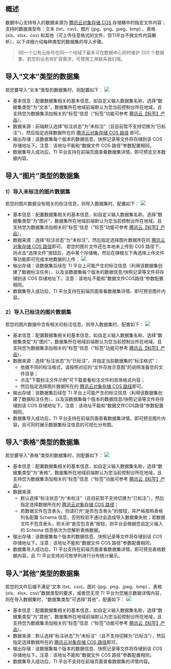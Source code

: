 ## 概述

数据中心支持导入的数据来源为 [腾讯云对象存储 COS ](https://console.cloud.tencent.com/cos5) 存储桶中的指定文件内容；支持的数据类型有：文本 (txt、csv)、图片 (jpg、png、jpeg、bmp) 、表格 (xls、xlsx、csv) 和其他（可上传任意格式的文件，但TI平台不做文件内容解析），以下详细介绍每种类型的数据集的导入步骤。

>!同一个公有云账号在同一个地域下最多可在数据中心同时维护 200 个数据集，若您的业务有扩容需求，可使用工单联系我们哦。

## 导入“文本”类型的数据集

若您要导入“文本”类型的数据集时，则配置如下：
![](https://qcloudimg.tencent-cloud.cn/raw/aa57328e739082d376c7405e04217796.jpg)
- 基本信息：配置数据集相关的基本信息，如自定义输入数据集名称，选择“数据集类型”为“文本”，数据集所在地域前端默认为您当前控制台所在地域，且支持您为数据集添加相关的“标签”信息（“标签”功能可参考 [腾讯云【标签】产品](https://console.cloud.tencent.com/tag/taglist)）。
- 数据来源：前端默认选择“标注状态”为“未标注”（且目前暂不支持切换为“已标注”），然后指定选择数据所在的 [腾讯云对象存储 COS 路径](https://console.cloud.tencent.com/cos5) 即可。
- 输出存储：该数据集每个版本的数据信息、快照记录等文件将存储到该 COS 存储地址下。注意：该地址不能和“数据文件 COS 路径”参数配置相同。
- 数据集导入成功后，TI 平台支持在前端页面查看数据集详情，即可预览文本数据内容。

## 导入“图片”类型的数据集

### 1）导入未标注的图片数据集

若您的图片数据没有相关的标注信息，则导入数据集时，配置如下：
![](https://qcloudimg.tencent-cloud.cn/raw/ac2bbd698c8ca38df7844a374cffa135.jpg)
- 基本信息：配置数据集相关的基本信息，如自定义输入数据集名称，选择“数据集类型”为“图片”，数据集所在地域前端默认为您当前控制台所在地域，且支持您为数据集添加相关的“标签”信息（“标签”功能可参考 [腾讯云【标签】产品](https://console.cloud.tencent.com/tag/taglist)）。
- 数据来源：选择“标注状态”为“未标注”，然后指定选择图片数据所在的 [腾讯云对象存储 COS 路径](https://console.cloud.tencent.com/cos5)即可。
  若您的图片文件还在本地未上传到 COS 路径下，则点击“选择文件”按钮后，选中某个存储桶，然后在弹框左下角选择上传文件等功能即可完成本地数据的上传：
![](https://qcloudimg.tencent-cloud.cn/raw/3e92d67d2c0c7eb38817e0140edeacf6.png)
- 输出存储：该数据集后续在 TI 平台上可能产生的标注信息（利用该数据集创建了数据标注任务）、以及该数据集每个版本的数据信息/快照记录等文件将存储到该 COS 存储地址下。注意：该地址不能和“数据文件COS路径”参数配置相同。
- 数据集导入成功后，TI 平台支持在前端页面查看数据集详情，即可预览图片内容。

  

### 2）导入已标注的图片数据集

若您的图片数据中含有相关的标注信息，则导入数据集时，配置如下：
![](https://qcloudimg.tencent-cloud.cn/raw/42d6548c8a7d509521ce8df8836ffe9b.jpg)
- 基本信息：配置数据集相关的基本信息，如自定义输入数据集名称，选择“数据集类型”为“图片”，数据集所在地域前端默认为您当前控制台所在地域，且支持您为数据集添加相关的“标签”信息（“标签”功能可参考 [腾讯云【标签】产品](https://console.cloud.tencent.com/tag/taglist)）。
- 数据来源：选择“标注状态”为“已标注”，并指定当前数据集的“标注格式”：
  - 依据不同的标注格式，请按照对应的“文件存放示意图”的说明准备您的文件目录；
  - 点击“下载标注文件示例”可下载查看标注文件的具体格式内容；
  - 然后指定选择图片数据所在的 [腾讯云对象存储 COS 路径](https://console.cloud.tencent.com/cos5)即可。
- 输出存储：该数据集后续在 TI 平台上可能产生的标注信息（利用该数据集创建了数据标注任务）、以及该数据集每个版本的数据信息/快照记录等文件将存储到该 COS 存储地址下。注意：该地址不能和“数据文件COS路径”参数配置相同。
- 数据集导入成功后，TI 平台支持在前端页面查看数据集详情，即可预览图片内容，且可同时展示数据集标注信息的可视化分布图。


## 导入“表格”类型的数据集

若您要导入“表格”类型的数据集时，则配置如下：
![](https://qcloudimg.tencent-cloud.cn/raw/53338e3cbfcef96f83c174eb3c96e3bd.jpg)
- 基本信息：配置数据集相关的基本信息，如自定义输入数据集名称，选择“数据集类型”为“表格”，数据集所在地域前端默认为您当前控制台所在地域，且支持您为数据集添加相关的“标签”信息（“标签”功能可参考 [腾讯云【标签】产品](https://console.cloud.tencent.com/tag/taglist)）。
- 数据来源
  - 默认选择“标注状态”为“未标注”（且目前暂不支持切换为“已标注”），然后指定选择数据所在的 [腾讯云对象存储 COS 路径](https://console.cloud.tencent.com/cos5)；
  - 若数据文件包含表头，则请打开“是否包含表头”的按钮，并严格按照表格列名配置 Schema 信息，否则校验不通过会造成导入数据集失败；若数据文件不包含表头，则关闭“是否包含表”按钮，则平台会根据您自定义输入的 Schema 信息依次为您解析表格数据。
- 输出存储：该数据集每个版本的数据信息、快照记录等文件将存储到该 COS 存储地址下。注意：该地址不能和“数据文件 COS 路径”参数配置相同。
- 数据集导入成功后，TI 平台支持在前端页面查看数据集详情，即可预览表格数据内容。且 TI 平台支持对可枚举列进行分布统计展示。



## 导入“其他”类型的数据集

若您的文件后缀不满足“文本 (txt、csv)、图片 (jpg、png、jpeg、bmp) 、表格 (xls、xlsx、csv)”数据类型的要求，或者您无须 TI 平台为您展示数据详情内容，则在导入数据集时，“数据集类型”可选择“其他”，配置如下：
![](https://qcloudimg.tencent-cloud.cn/raw/c3cc7d30068d373f2b7e5f4c9119d34d.jpg)
- 基本信息：配置数据集相关的基本信息，如自定义输入数据集名称，选择“数据集类型”为“其他”，数据集所在地域前端默认为您当前控制台所在地域，且支持您为数据集添加相关的“标签”信息（“标签”功能可参考 [腾讯云【标签】产品](https://console.cloud.tencent.com/tag/taglist)）。
- 数据来源：默认选择“标注状态”为“未标注”（且不支持切换为“已标注”），然后指定选择数据所在的 [腾讯云对象存储 COS 路径](https://console.cloud.tencent.com/cos5)即可。
- 输出存储：该数据集每个版本的数据信息、快照记录等文件将存储到该 COS 存储地址下。注意：该地址不能和“数据文件 COS 路径”参数配置相同。
- 数据集导入成功后，TI 平台不支持在前端页面查看数据集的详情内容。
